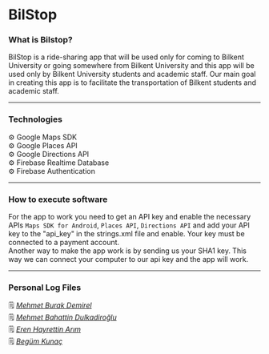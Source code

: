# BilStop

### What is Bilstop?
BilStop is a ride-sharing app that will be used only for coming to Bilkent University or going somewhere from Bilkent University and this app will be used only by  Bilkent University students and academic staff. Our main goal in creating this app is to facilitate the transportation of Bilkent students and academic staff. <br />

---
### Technologies

:gear: Google Maps SDK<br />
:gear: Google Places API<br />
:gear: Google Directions API<br />
:gear: Firebase Realtime Database<br />
:gear: Firebase Authentication<br />

---
### How to execute software

For the app to work you need to get an API key and enable the necessary APIs `Maps SDK for Android`, `Places API`, `Directions API` and add your API key to the "api_key" in the strings.xml file and enable. Your key must be connected to a payment account.<br />
Another way to make the app work is by sending us your SHA1 key. This way we can connect your computer to our api key and the app will work.<br />

---
### Personal Log Files
:spiral_notepad:  <a href="" style="font-style: italic">
    Mehmet Burak Demirel</a><br />
:spiral_notepad:  <a href="https://markdownmonster.west-wind.com" style="font-style: italic">
    Mehmet Bahattin Dulkadiroğlu</a><br />
:spiral_notepad:  <a href="https://github.com/ernarim/BilStop/blob/master/ErenLog.txt" style="font-style: italic">
    Eren Hayrettin Arım</a><br />
:spiral_notepad:  <a href="https://markdownmonster.west-wind.com" style="font-style: italic">
    Begüm Kunaç</a><br />


